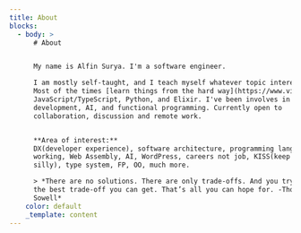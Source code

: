 ```yaml
---
title: About
blocks:
  - body: >
      # About


      My name is Alfin Surya. I'm a software engineer.

      I am mostly self-taught, and I teach myself whatever topic interests me.
      Most of the times [learn things from the hard way](https://www.vice.com/en/article/53dpeq/in-defense-of-learning-code-the-hard-way), I mainly work with
      JavaScript/TypeScript, Python, and Elixir. I've been involves in fullstack
      development, AI, and functional programming. Currently open to
      collaboration, discussion and remote work.


      **Area of interest:**
      DX(developer experience), software architecture, programming lang, remote
      working, Web Assembly, AI, WordPress, careers not job, KISS(keep it simple
      silly), type system, FP, OO, much more.

      > *There are no solutions. There are only trade-offs. And you try to get
      the best trade-off you can get. That’s all you can hope for. -Thomas
      Sowell*
    color: default
    _template: content
---
```

